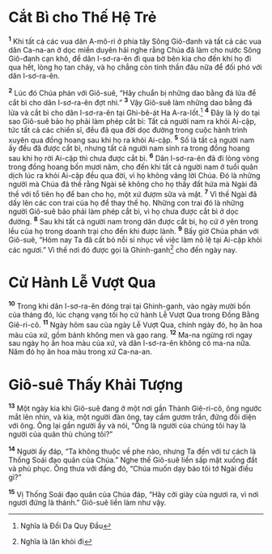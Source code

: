 # Cắt Bì cho Thế Hệ Trẻ
<sup><b>1</b></sup> Khi tất cả các vua dân A-mô-ri ở phía tây Sông Giô-đanh và tất cả các vua dân Ca-na-an ở dọc miền duyên hải nghe rằng Chúa đã làm cho nước Sông Giô-đanh cạn khô, để dân I-sơ-ra-ên đi qua bờ bên kia cho đến khi họ đi qua hết, lòng họ tan chảy, và họ chẳng còn tinh thần đâu nữa để đối phó với dân I-sơ-ra-ên.

<sup><b>2</b></sup> Lúc đó Chúa phán với Giô-suê, “Hãy chuẩn bị những dao bằng đá lửa để cắt bì cho dân I-sơ-ra-ên đợt nhì.” <sup><b>3</b></sup> Vậy Giô-suê làm những dao bằng đá lửa và cắt bì cho dân I-sơ-ra-ên tại Ghi-bê-át Ha A-ra-lốt.[^1-e6f5a8e4-db95-489c-8031-104c39a54aae] <sup><b>4</b></sup> Ðây là lý do tại sao Giô-suê bảo họ phải làm phép cắt bì: Tất cả người nam ra khỏi Ai-cập, tức tất cả các chiến sĩ, đều đã qua đời dọc đường trong cuộc hành trình xuyên qua đồng hoang sau khi họ ra khỏi Ai-cập. <sup><b>5</b></sup> Số là tất cả người nam ấy đều đã được cắt bì, nhưng tất cả người nam sinh ra trong đồng hoang sau khi họ rời Ai-cập thì chưa được cắt bì. <sup><b>6</b></sup> Dân I-sơ-ra-ên đã đi lòng vòng trong đồng hoang bốn mươi năm, cho đến khi tất cả người nam ở tuổi quân dịch lúc ra khỏi Ai-cập đều qua đời, vì họ không vâng lời Chúa. Ðó là những người mà Chúa đã thề rằng Ngài sẽ không cho họ thấy đất hứa mà Ngài đã thề với tổ tiên họ để ban cho họ, một xứ đượm sữa và mật. <sup><b>7</b></sup> Vì thế Ngài đã dấy lên các con trai của họ để thay thế họ. Những con trai đó là những người Giô-suê bảo phải làm phép cắt bì, vì họ chưa được cắt bì ở dọc đường. <sup><b>8</b></sup> Sau khi tất cả người nam trong dân được cắt bì, họ cứ ở yên trong lều của họ trong doanh trại cho đến khi được lành. <sup><b>9</b></sup> Bấy giờ Chúa phán với Giô-suê, “Hôm nay Ta đã cất bỏ nỗi sỉ nhục về việc làm nô lệ tại Ai-cập khỏi các ngươi.” Vì thế nơi đó được gọi là Ghinh-ganh[^2-e6f5a8e4-db95-489c-8031-104c39a54aae] cho đến ngày nay.

# Cử Hành Lễ Vượt Qua
<sup><b>10</b></sup> Trong khi dân I-sơ-ra-ên đóng trại tại Ghinh-ganh, vào ngày mười bốn của tháng đó, lúc chạng vạng tối họ cử hành Lễ Vượt Qua trong Ðồng Bằng Giê-ri-cô. <sup><b>11</b></sup> Ngày hôm sau của ngày Lễ Vượt Qua, chính ngày đó, họ ăn hoa màu của xứ, gồm bánh không men và gạo rang. <sup><b>12</b></sup> Ma-na ngừng rơi ngay sau ngày họ ăn hoa màu của xứ, và dân I-sơ-ra-ên không có ma-na nữa. Năm đó họ ăn hoa màu trong xứ Ca-na-an.

# Giô-suê Thấy Khải Tượng
<sup><b>13</b></sup> Một ngày kia khi Giô-suê đang ở một nơi gần Thành Giê-ri-cô, ông ngước mắt lên nhìn, và kìa, một người đàn ông, tay cầm gươm trần, đứng đối diện với ông. Ông lại gần người ấy và nói, “Ông là người của chúng tôi hay là người của quân thù chúng tôi?”

<sup><b>14</b></sup> Người ấy đáp, “Ta không thuộc về phe nào, nhưng Ta đến với tư cách là Thống Soái đạo quân của Chúa.” Nghe thế Giô-suê liền sấp mặt xuống đất và phủ phục. Ông thưa với đấng đó, “Chúa muốn dạy bảo tôi tớ Ngài điều gì?”

<sup><b>15</b></sup> Vị Thống Soái đạo quân của Chúa đáp, “Hãy cởi giày của ngươi ra, vì nơi ngươi đứng là thánh.” Giô-suê liền làm như vậy.

[^1-e6f5a8e4-db95-489c-8031-104c39a54aae]: Nghĩa là Ðồi Da Quy Ðầu
[^2-e6f5a8e4-db95-489c-8031-104c39a54aae]: Nghĩa là lăn khỏi đi